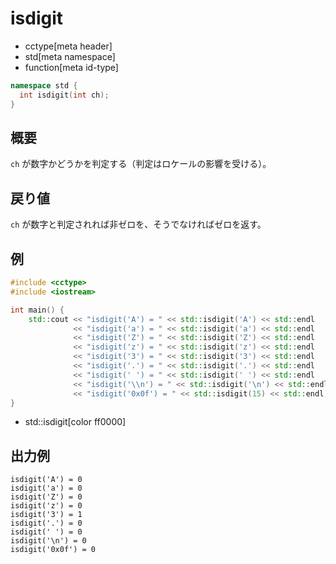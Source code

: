 # isdigit
* cctype[meta header]
* std[meta namespace]
* function[meta id-type]

```cpp
namespace std {
  int isdigit(int ch);
}
```


## 概要
`ch` が数字かどうかを判定する（判定はロケールの影響を受ける）。


## 戻り値
`ch` が数字と判定されれば非ゼロを、そうでなければゼロを返す。


## 例
```cpp example
#include <cctype>
#include <iostream>

int main() {
    std::cout << "isdigit('A') = " << std::isdigit('A') << std::endl
              << "isdigit('a') = " << std::isdigit('a') << std::endl
              << "isdigit('Z') = " << std::isdigit('Z') << std::endl
              << "isdigit('z') = " << std::isdigit('z') << std::endl
              << "isdigit('3') = " << std::isdigit('3') << std::endl
              << "isdigit('.') = " << std::isdigit('.') << std::endl
              << "isdigit(' ') = " << std::isdigit(' ') << std::endl
              << "isdigit('\\n') = " << std::isdigit('\n') << std::endl
              << "isdigit('0x0f') = " << std::isdigit(15) << std::endl;
}
```
* std::isdigit[color ff0000]


## 出力例
```
isdigit('A') = 0
isdigit('a') = 0
isdigit('Z') = 0
isdigit('z') = 0
isdigit('3') = 1
isdigit('.') = 0
isdigit(' ') = 0
isdigit('\n') = 0
isdigit('0x0f') = 0
```
